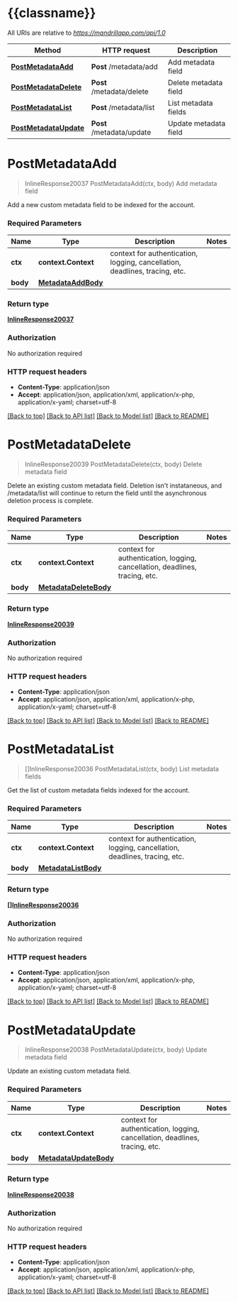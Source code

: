 # {{classname}}

All URIs are relative to *https://mandrillapp.com/api/1.0*

Method | HTTP request | Description
------------- | ------------- | -------------
[**PostMetadataAdd**](MetadataApi.md#PostMetadataAdd) | **Post** /metadata/add | Add metadata field
[**PostMetadataDelete**](MetadataApi.md#PostMetadataDelete) | **Post** /metadata/delete | Delete metadata field
[**PostMetadataList**](MetadataApi.md#PostMetadataList) | **Post** /metadata/list | List metadata fields
[**PostMetadataUpdate**](MetadataApi.md#PostMetadataUpdate) | **Post** /metadata/update | Update metadata field

# **PostMetadataAdd**
> InlineResponse20037 PostMetadataAdd(ctx, body)
Add metadata field

Add a new custom metadata field to be indexed for the account.

### Required Parameters

Name | Type | Description  | Notes
------------- | ------------- | ------------- | -------------
 **ctx** | **context.Context** | context for authentication, logging, cancellation, deadlines, tracing, etc.
  **body** | [**MetadataAddBody**](MetadataAddBody.md)|  | 

### Return type

[**InlineResponse20037**](inline_response_200_37.md)

### Authorization

No authorization required

### HTTP request headers

 - **Content-Type**: application/json
 - **Accept**: application/json, application/xml, application/x-php, application/x-yaml; charset=utf-8

[[Back to top]](#) [[Back to API list]](../README.md#documentation-for-api-endpoints) [[Back to Model list]](../README.md#documentation-for-models) [[Back to README]](../README.md)

# **PostMetadataDelete**
> InlineResponse20039 PostMetadataDelete(ctx, body)
Delete metadata field

Delete an existing custom metadata field. Deletion isn't instataneous, and /metadata/list will continue to return the field until the asynchronous deletion process is complete.

### Required Parameters

Name | Type | Description  | Notes
------------- | ------------- | ------------- | -------------
 **ctx** | **context.Context** | context for authentication, logging, cancellation, deadlines, tracing, etc.
  **body** | [**MetadataDeleteBody**](MetadataDeleteBody.md)|  | 

### Return type

[**InlineResponse20039**](inline_response_200_39.md)

### Authorization

No authorization required

### HTTP request headers

 - **Content-Type**: application/json
 - **Accept**: application/json, application/xml, application/x-php, application/x-yaml; charset=utf-8

[[Back to top]](#) [[Back to API list]](../README.md#documentation-for-api-endpoints) [[Back to Model list]](../README.md#documentation-for-models) [[Back to README]](../README.md)

# **PostMetadataList**
> []InlineResponse20036 PostMetadataList(ctx, body)
List metadata fields

Get the list of custom metadata fields indexed for the account.

### Required Parameters

Name | Type | Description  | Notes
------------- | ------------- | ------------- | -------------
 **ctx** | **context.Context** | context for authentication, logging, cancellation, deadlines, tracing, etc.
  **body** | [**MetadataListBody**](MetadataListBody.md)|  | 

### Return type

[**[]InlineResponse20036**](inline_response_200_36.md)

### Authorization

No authorization required

### HTTP request headers

 - **Content-Type**: application/json
 - **Accept**: application/json, application/xml, application/x-php, application/x-yaml; charset=utf-8

[[Back to top]](#) [[Back to API list]](../README.md#documentation-for-api-endpoints) [[Back to Model list]](../README.md#documentation-for-models) [[Back to README]](../README.md)

# **PostMetadataUpdate**
> InlineResponse20038 PostMetadataUpdate(ctx, body)
Update metadata field

Update an existing custom metadata field.

### Required Parameters

Name | Type | Description  | Notes
------------- | ------------- | ------------- | -------------
 **ctx** | **context.Context** | context for authentication, logging, cancellation, deadlines, tracing, etc.
  **body** | [**MetadataUpdateBody**](MetadataUpdateBody.md)|  | 

### Return type

[**InlineResponse20038**](inline_response_200_38.md)

### Authorization

No authorization required

### HTTP request headers

 - **Content-Type**: application/json
 - **Accept**: application/json, application/xml, application/x-php, application/x-yaml; charset=utf-8

[[Back to top]](#) [[Back to API list]](../README.md#documentation-for-api-endpoints) [[Back to Model list]](../README.md#documentation-for-models) [[Back to README]](../README.md)

